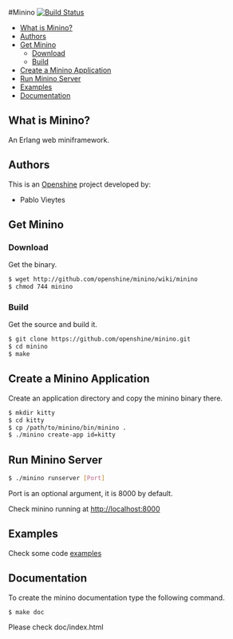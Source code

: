 #Minino [![Build Status](https://secure.travis-ci.org/openshine/minino.png)](http://travis-ci.org/openshine/minino)

* [What is Minino?](#about)
* [Authors](#authors)
* [Get Minino](#getminino)
  * [Download](#download) 
  * [Build](#build)
* [Create a Minino Application](#createapp)
* [Run Minino Server](#runserver)
* [Examples](#examples)
* [Documentation](#doc)


## What is Minino? <a name="about"></a>

An Erlang web miniframework.

## Authors <a name="authors"></a>

This is an [Openshine](http://www.openshine.com) project developed by:
  * Pablo Vieytes

##  Get Minino  <a name="getminino"></a>
### Download <a name="download"></a>
Get the binary.
```sh
$ wget http://github.com/openshine/minino/wiki/minino
$ chmod 744 minino 
```

### Build

Get the source and build it.

```sh
$ git clone https://github.com/openshine/minino.git
$ cd minino
$ make
```

##  Create a Minino Application <a name="createapp"></a>

Create an application directory and copy the minino binary there.
 
```sh
$ mkdir kitty
$ cd kitty
$ cp /path/to/minino/bin/minino .
$ ./minino create-app id=kitty
```
##  Run Minino Server <a name="runserver"></a>

```sh
$ ./minino runserver [Port]
```
Port is an optional argument, it is 8000 by default.

Check minino running at [http://localhost:8000](http://localhost:8000)


##  Examples <a name="examples"></a>
Check some code [examples](./examples)


##  Documentation <a name="doc"></a>
To create the minino documentation type the following command.

```sh
$ make doc
```
Please check doc/index.html



